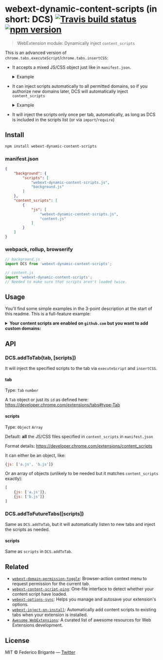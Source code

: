 # webext-dynamic-content-scripts (in short: DCS) [![Travis build status](https://api.travis-ci.org/bfred-it/webext-dynamic-content-scripts.svg?branch=master)](https://travis-ci.org/bfred-it/webext-dynamic-content-scripts) [![npm version](https://img.shields.io/npm/v/webext-dynamic-content-scripts.svg)](https://www.npmjs.com/package/webext-dynamic-content-scripts)

> WebExtension module: Dynamically inject `content_scripts`

This is an advanced version of `chrome.tabs.executeScript`/`chrome.tabs.insertCSS`:

- It accepts a mixed JS/CSS object just like in `manifest.json`. <details><summary>Example</summary>
	
	```js
	DCS.addToTab(tab, {
		run_at: 'document_start',
		all_frames: true,
		css: [
			'content.css'
		],
		js: [
			'webext-dynamic-content-scripts.js',
			'jquery.slim.min.js',
			'browser-polyfill.min.js',
			'content.js'
		]
		// Not supported: all matches and globs properties
	});
	```

	Format details: https://developer.chrome.com/extensions/content_scripts

	</details>

- It can inject scripts automatically to all permitted domains, so if you authorize new domains later, DCS will automatically inject `content_scripts`<details><summary>Example</summary>
	
	**Specify what you want:**
	```js
	DCS.addToFutureTabs({js: ['file.js']});
	```
	**Or automatically inject ALL scripts already defined in `manifest.json`'s `content_scripts`**, perfect when you want to inject your existing `content_scripts` to new domains authorized via `chrome.permissions`:
	```js
	DCS.addToFutureTabs();
	```

	</details>

- It will inject the scripts only once per tab, automatically, as long as DCS is included in the scripts list (or via `import`/`require`)


## Install

```sh
npm install webext-dynamic-content-scripts
```

### manifest.json

```json
{
	"background": {
		"scripts": [
			"webext-dynamic-content-scripts.js",
			"background.js"
		]
	},
	"content_scripts": [
		{
			"js": [
				"webext-dynamic-content-scripts.js",
				"content.js"
			]
		}
	]
}
```

### webpack, rollup, browserify

```js
// background.js
import DCS from 'webext-dynamic-content-scripts';
```

```js
// content.js
import 'webext-dynamic-content-scripts';
// Needed to make sure that scripts aren't loaded twice.
```


## Usage

You'll find some simple examples in the 3-point description at the start of this readme. This is a full-feature example:

<details><summary><strong>Your content scripts are enabled on <code>github.com</code> but you want to add custom domains:</strong></summary>

In combination with [`webext-domain-permission-toggle`](https://github.com/bfred-it/webext-domain-permission-toggle), you can implement the feature with two calls

**manifest.json**

```js
{
	"permissions": [
		"https://github.com/*",
		"contextMenus",
		"activeTab" // Required for Firefox support (webext-domain-permission-toggle)
	],
	"browser_action": { // Required for Firefox support (webext-domain-permission-toggle)
		"default_icon": "icon.png"
	},
	"optional_permissions": [
		"http://*/*",
		"https://*/*"
	],
	"background": {
		"scripts": [
			"webext-domain-permission-toggle.js",
			"webext-dynamic-content-scripts.js",
			"background.js"
		]
	},
	"content_scripts": [
		{
			"matches": [
				"https://github.com/*"
			],
			"css": [
				"content.css"
			],
			"js": [
				"webext-dynamic-content-scripts.js",
				"content.js"
			]
		}
	]
}
```

**background.js**

```js
import DPT from 'webext-domain-permission-toggle'; // only with webpack, etc
import DCS from 'webext-dynamic-content-scripts'; // only with webpack, etc

DPT.addContextMenu();
DCS.addToFutureTabs(/* Default: content_scripts from manifest.json */);
```

**content.js**

```js
import 'webext-dynamic-content-scripts'; // only with webpack, etc
```

</details>

## API

### DCS.addToTab(tab, [scripts])

It will inject the specified scripts to the tab via `executeScript` and `insertCSS`.

#### tab

Type: `Tab` `number`

A `Tab` object or just its `id` as defined here: https://developer.chrome.com/extensions/tabs#type-Tab

#### scripts

Type: `Object` `Array`

Default: **all** the JS/CSS files specified in `content_scripts` in `manifest.json`

Format details: https://developer.chrome.com/extensions/content_scripts

It can either be an object, like: 

```js
{js: ['a.js', 'b.js']}
```

Or an array of objects (unlikely to be needed but it matches `content_scripts` exactly):

```js
[
	{js: ['a.js']},
	{js: ['b.js']}
]
```


### DCS.addToFutureTabs([scripts])

Same as `DCS.addToTab`, but it will automatically listen to new tabs and inject the scripts as needed.

#### scripts

Same as `scripts` in `DCS.addToTab`.

## Related

* [`webext-domain-permission-toggle`](https://github.com/bfred-it/webext-domain-permission-toggle): Browser-action context menu to request permission for the current tab.
* [`webext-content-script-ping`](https://github.com/bfred-it/webext-content-script-ping): One-file interface to detect whether your content script have loaded.
* [`webext-options-sync`](https://github.com/bfred-it/webext-options-sync): Helps you manage and autosave your extension's options.
* [`webext-inject-on-install`](https://github.com/bfred-it/webext-inject-on-install): Automatically add content scripts to existing tabs when your extension is installed.
* [`Awesome WebExtensions`](https://github.com/bfred-it/Awesome-WebExtensions): A curated list of awesome resources for Web Extensions development.

## License

MIT © Federico Brigante — [Twitter](http://twitter.com/bfred_it)
